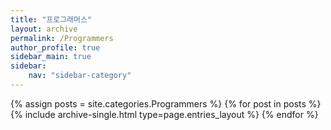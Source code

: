 ```yaml
---
title: "프로그래머스"
layout: archive
permalink: /Programmers
author_profile: true
sidebar_main: true
sidebar:
    nav: "sidebar-category"
---
```



{% assign posts = site.categories.Programmers %}
{% for post in posts %} {% include archive-single.html type=page.entries_layout %} {% endfor %}

<!--
categories 를 바꿔준 후
[ data/navigation.yml ] 파일에 있는 
사이드바를 변경해주면 된다.
-->